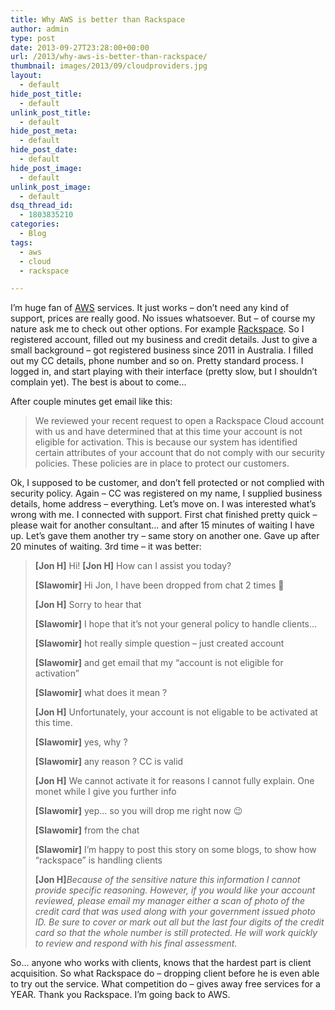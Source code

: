 ```yaml
---
title: Why AWS is better than Rackspace
author: admin
type: post
date: 2013-09-27T23:28:00+00:00
url: /2013/why-aws-is-better-than-rackspace/
thumbnail: images/2013/09/cloudproviders.jpg
layout:
  - default
hide_post_title:
  - default
unlink_post_title:
  - default
hide_post_meta:
  - default
hide_post_date:
  - default
hide_post_image:
  - default
unlink_post_image:
  - default
dsq_thread_id:
  - 1803835210
categories:
  - Blog
tags:
  - aws
  - cloud
  - rackspace

---
```

I&#8217;m huge fan of [AWS](http://aws.amazon.com) services. It just works &#8211; don&#8217;t need any kind of support, prices are really good. No issues whatsoever. But &#8211; of course my nature ask me to check out other options. For example [Rackspace](http://www.rackspace.com.au/). So I registered account, filled out my business and credit details. Just to give a small background &#8211; got registered business since 2011 in Australia. I filled out my CC details, phone number and so on. Pretty standard process. I logged in, and start playing with their interface (pretty slow, but I shouldn&#8217;t complain yet). The best is about to come&#8230;

<!--more-->

After couple minutes get email like this:

> We reviewed your recent request to open a Rackspace Cloud account with us and have determined that at this time your account is not eligible for activation. This is because our system has identified certain attributes of your account that do not comply with our security policies. These policies are in place to protect our customers.

Ok, I supposed to be customer, and don&#8217;t fell protected or not complied with security policy. Again &#8211; CC was registered on my name, I supplied business details, home address &#8211; everything. Let&#8217;s move on. I was interested what&#8217;s wrong with me. I connected with support. First chat finished pretty quick &#8211; please wait for another consultant&#8230; and after 15 minutes of waiting I have up. Let&#8217;s gave them another try &#8211; same story on another one. Gave up after 20 minutes of waiting. 3rd time &#8211; it was better:

> 
>   <b>[Jon H]</b> Hi!
>   <b>[Jon H]</b> How can I assist you today?
> 
> 
> 
>   <b>[Slawomir]</b> Hi Jon, I have been dropped from chat 2 times 🙂
> 
> 
> 
>   <b>[Jon H]</b> Sorry to hear that
> 
> 
> 
>   <b>[Slawomir]</b> I hope that it&#8217;s not your general policy to handle clients&#8230;
> 
> 
> 
>   <b>[Slawomir]</b> hot really simple question &#8211; just created account
> 
> 
> 
>   <b>[Slawomir]</b> and get email that my &#8220;account is not eligible for activation&#8221;
> 
> 
> 
>   <b>[Slawomir]</b> what does it mean ?
> 
> 
> 
>   <b>[Jon H]</b> Unfortunately, your account is not eligable to be activated at this time.
> 
> 
> 
>   <b>[Slawomir]</b> yes, why ?
> 
> 
> 
>   <b>[Slawomir]</b> any reason ? CC is valid
> 
> 
> 
>   <b>[Jon H]</b> We cannot activate it for reasons I cannot fully explain. One monet while I give you further info
> 
> 
> 
>   <b>[Slawomir]</b> yep&#8230; so you will drop me right now 😉
> 
> 
> 
>   <b>[Slawomir]</b> from the chat
> 
> 
> 
>   <b>[Slawomir]</b> I&#8217;m happy to post this story on some blogs, to show how &#8220;rackspace&#8221; is handling clients
> 
> 
> 
>   <b>[Jon H]</b><em>Because of the sensitive nature this information I cannot provide specific reasoning. However, if you would like your account reviewed, please email my manager either a scan of photo of the credit card that was used along with your government issued photo ID. Be sure to cover or mark out all but the last four digits of the credit card so that the whole number is still protected. He will work quickly to review and respond with his final assessment.</em>
>


  So&#8230; anyone who works with clients, knows that the hardest part is client acquisition. So what Rackspace do &#8211; dropping client before he is even able to try out the service. What competition do &#8211; gives away free services for a YEAR. Thank you Rackspace. I&#8217;m going back to AWS.
